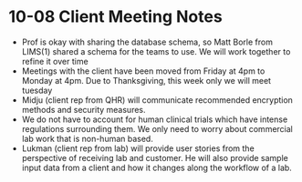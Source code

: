 # 10-08 Client Meeting Notes

- Prof is okay with sharing the database schema, so Matt Borle from LIMS(1) shared a schema for the teams to use. We will work together to refine it over time
- Meetings with the client have been moved from Friday at 4pm to Monday at 4pm. Due to Thanksgiving, this week only we will meet tuesday
- Midju (client rep from QHR) will communicate recommended encryption methods and security measures.
- We do not have to account for human clinical trials which have intense regulations surrounding them. We only need to worry about commercial lab work that is non-human based.
- Lukman (client rep from lab) will provide user stories from the perspective of receiving lab and customer. He will also provide sample input data from a client and how it changes along the workflow of a lab.

